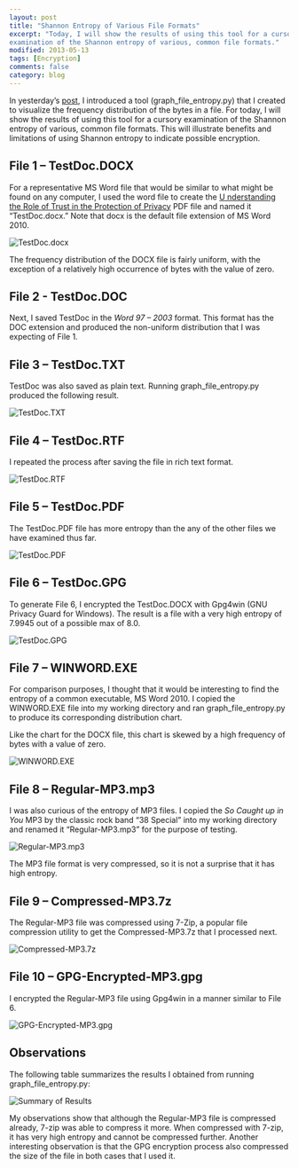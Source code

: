 ```yaml
---
layout: post
title: "Shannon Entropy of Various File Formats"
excerpt: "Today, I will show the results of using this tool for a cursory
examination of the Shannon entropy of various, common file formats."
modified: 2013-05-13
tags: [Encryption]
comments: false
category: blog
---
```


In yesterday’s [post](/blog/calculate-file-entropy/), I introduced a tool
(graph_file_entropy.py) that I created to visualize the frequency distribution
of the bytes in a file.  For today, I will show the results of using this tool
for a cursory examination of the Shannon entropy of various, common file
formats.  This will illustrate benefits and limitations of using Shannon
entropy to indicate possible encryption.

## File 1 – TestDoc.DOCX

For a representative MS Word file that would be similar to what might be found
on any computer, I used the word file to create the <a
href="/media/Understanding-the-Role-of-Trust-in-the-Protection-of-Privacy.pdf">U
nderstanding the Role of Trust in the Protection of Privacy</a> PDF file and
named it “TestDoc.docx.”  Note that docx is the default file extension of
MS Word 2010.

![TestDoc.docx](/images/TestDoc.docx-1024x464.png)

The frequency distribution of the DOCX file is fairly uniform, with the
exception of a relatively high occurrence of bytes with the value of zero.

## File 2 -  TestDoc.DOC

Next, I saved TestDoc in the <em>Word 97 – 2003</em> format.  This format has
the DOC extension and produced the non-uniform distribution that I was
expecting of File 1.

## File 3 – TestDoc.TXT

TestDoc was also saved as plain text.  Running graph_file_entropy.py produced
the following result.

![TestDoc.TXT](/images/TestDoc.TXT-1024x464.png)

## File 4 – TestDoc.RTF

I repeated the process after saving the file in rich text format.

![TestDoc.RTF](/images/TestDoc.RTF-1024x464.png)

## File 5 – TestDoc.PDF

The TestDoc.PDF file has more entropy than the any of the other files we have
examined thus far.

![TestDoc.PDF](/images/TestDoc.PDF-1024x464.png)

## File 6 – TestDoc.GPG

To generate File 6, I encrypted the TestDoc.DOCX with Gpg4win (GNU Privacy
Guard for Windows).  The result is a file with a very high entropy of 7.9945
out of a possible max of 8.0.

![TestDoc.GPG](/images/TestDoc.GPG_-1024x464.png)

## File 7 – WINWORD.EXE

For comparison purposes, I thought that it would be interesting to find the
entropy of a common executable, MS Word 2010.  I copied the WINWORD.EXE file
into my working directory and ran graph_file_entropy.py to produce its
corresponding distribution chart.

Like the chart for the DOCX file, this chart is skewed by a high frequency of
bytes with a value of zero.

![WINWORD.EXE](/images/WINWORD.EXE_-1024x464.png)

## File 8 – Regular-MP3.mp3

I was also curious of the entropy of MP3 files.  I copied the <em>So Caught up
in You</em> MP3 by the classic rock band “38 Special” into my working
directory and renamed it “Regular-MP3.mp3” for the purpose of testing.

![Regular-MP3.mp3](/images/Regular-MP3-1024x464.png)

The MP3 file format is very compressed, so it is not a surprise that it has
high entropy.

## File 9 – Compressed-MP3.7z

The Regular-MP3 file was compressed using 7-Zip, a popular file compression
utility to get the Compressed-MP3.7z that I processed next.

![Compressed-MP3.7z](/images/Compressed-MP3.7z-1024x464.png)

## File 10 – GPG-Encrypted-MP3.gpg

I encrypted the Regular-MP3 file using Gpg4win in a manner similar to File 6.

![GPG-Encrypted-MP3.gpg](/images/GPG-Encrypted-MP3.gpg_-1024x464.png)

## Observations

The following table summarizes the results I obtained from running
graph_file_entropy.py:

![Summary of Results](/images/Summary.png)

My observations show that although the Regular-MP3 file is compressed already,
7-zip was able to compress it more.  When compressed with 7-zip, it has very
high entropy and cannot be compressed further.  Another interesting observation
is that the GPG encryption process also compressed the size of the file in both
cases that I used it.
